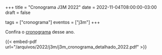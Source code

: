 +++
title = "Cronograma J3M 2022"
date = 2022-11-04T08:00:00-03:00
draft = false

tags = ["cronograma"]
eventos = ["j3m"]
+++

Confira o [cronograma](/arquivos/2022/j3m/j3m_cronograma_detalhado_2022.pdf) desse ano.

{{< embed-pdf url="/arquivos/2022/j3m/j3m_cronograma_detalhado_2022.pdf" >}}
